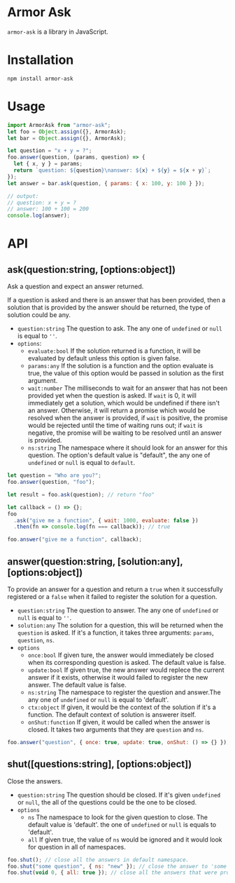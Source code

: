 # Armor Ask

`armor-ask` is a library in JavaScript.

# Installation

`npm install armor-ask`

# Usage

```js
import ArmorAsk from "armor-ask";
let foo = Object.assign({}, ArmorAsk);
let bar = Object.assign({}, ArmorAsk);

let question = "x + y = ?";
foo.answer(question, (params, question) => {
  let { x, y } = params;
  return `question: ${question}\nanswer: ${x} + ${y} = ${x + y}`;
});
let answer = bar.ask(question, { params: { x: 100, y: 100 } });

// output:
// question: x + y = ?
// answer: 100 + 100 = 200
console.log(answer);
```

# API

## ask(question:string, [options:object])

Ask a question and expect an answer returned.

If a question is asked and there is an answer that has been provided, then a solution that is provided by the answer should be returned, the type of solution could be any.

- `question:string` The question to ask. The any one of `undefined` or `null` is equal to `''`.
- `options`:
  - `evaluate:bool` If the solution returned is a function, it will be evaluated by default unless this option is given false.
  - `params:any` If the solution is a function and the option evaluate is true, the value of this option would be passed in solution as the first argument.
  - `wait:number` The milliseconds to wait for an answer that has not been provided yet when the question is asked. If `wait` is 0, it will immediately get a solution, which would be undefined if there isn't an answer. Otherwise, it will return a promise which would be resolved when the answer is provided, if `wait` is positive, the promise would be rejected until the time of waiting runs out; if `wait` is negative, the promise will be waiting to be resolved until an answer is provided.
  - `ns:string` The namespace where it should look for an answer for this question. The option's default value is "default", the any one of `undefined` or `null` is equal to `default`.

```js
let question = "Who are you?";
foo.answer(question, "foo");

let result = foo.ask(question); // return "foo"

let callback = () => {};
foo
  .ask("give me a function", { wait: 1000, evaluate: false })
  .then(fn => console.log(fn === callback)); // true

foo.answer("give me a function", callback);
```

## answer(question:string, [solution:any], [options:object])

To provide an answer for a question and return a `true` when it successfully registered or a `false` when it failed to register the solution for a question.

- `question:string` The question to answer. The any one of `undefined` or `null` is equal to `''`.
- `solution:any` The solution for a question, this will be returned when the `question` is asked. If it's a function, it takes three arguments: `params`, `question`, `ns`.
- `options`
  - `once:bool` If given ture, the answer would immediately be closed when its corresponding question is asked. The default value is false.
  - `update:bool` If given true, the new answer would replece the current answer if it exists, otherwise it would failed to register the new answer. The default value is false.
  - `ns:string` The namespace to register the question and answer.The any one of `undefined` or `null` is equal to 'default'.
  - `ctx:object` If given, it would be the context of the solution if it's a function. The default context of solution is answerer itself.
  - `onShut:function` If given, it would be called when the answer is closed. It takes two arguments that they are `question` and `ns`.

```js
foo.answer("question", { once: true, update: true, onShut: () => {} });
```

## shut([questions:string], [options:object])

Close the answers.

- `question:string` The question should be closed. If it's given `undefined` or `null`, the all of the questions could be the one to be closed.
- `options`
  - `ns` The namespace to look for the given question to close. The default value is 'default'. the one of `undefined` or `null` is equals to 'default'.
  - `all` If given true, the value of `ns` would be ignored and it would look for question in all of namespaces.

```js
foo.shut(); // close all the answers in default namespace.
foo.shut("some question", { ns: "new" }); // close the answer to 'some question' in 'new' namespace.
foo.shut(void 0, { all: true }); // close all the answers that were provided by foo.
```
